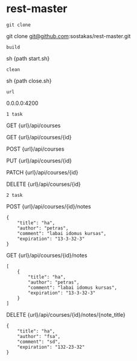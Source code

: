 # rest-master
	git clone
git clone git@github.com:sostakas/rest-master.git

	build
sh {path start.sh}

	clean
sh {path close.sh}

	url
0.0.0.0:4200

	1 task
GET {url}/api/courses

GET {url}/api/courses/{id}

POST {url}/api/courses

PUT {url}/api/courses/{id}

PATCH {url}/api/courses/{id}

DELETE {url}/api/courses/{id}


	2 task
POST {url}/api/courses/{id}/notes 

	{
		"title": "ha",
		"author": "petras",
		"comment": "labai idomus kursas",
		"expiration": "13-3-32-3"
	}


GET {url}/api/courses/{id}/notes 

	[
		{
			"title": "ha",
			"author": "petras",
			"comment": "labai idomus kursas",
			"expiration": "13-3-32-3"
		}
	]

DELETE {url}/api/courses/{id}/notes/{note_title} 

	{
		"title": "ha",
		"author": "fsa",
		"comment": "sd",
		"expiration": "132-23-32"
	}
